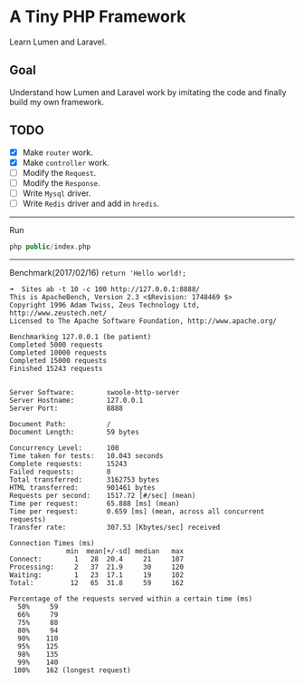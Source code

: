 # A Tiny PHP Framework

Learn Lumen and Laravel.

## Goal

Understand how Lumen and Laravel work by imitating the code and finally build my own framework.

## TODO

- [x] Make `router` work.
- [x] Make `controller` work.
- [ ] Modify the `Request`.
- [ ] Modify the `Response`.
- [ ] Write `Mysql` driver.
- [ ] Write `Redis` driver and add in `hredis`.

***
Run

```php
php public/index.php
```

***

Benchmark(2017/02/16) `return 'Hello world!;`

```text
➜  Sites ab -t 10 -c 100 http://127.0.0.1:8888/
This is ApacheBench, Version 2.3 <$Revision: 1748469 $>
Copyright 1996 Adam Twiss, Zeus Technology Ltd, http://www.zeustech.net/
Licensed to The Apache Software Foundation, http://www.apache.org/

Benchmarking 127.0.0.1 (be patient)
Completed 5000 requests
Completed 10000 requests
Completed 15000 requests
Finished 15243 requests


Server Software:        swoole-http-server
Server Hostname:        127.0.0.1
Server Port:            8888

Document Path:          /
Document Length:        59 bytes

Concurrency Level:      100
Time taken for tests:   10.043 seconds
Complete requests:      15243
Failed requests:        0
Total transferred:      3162753 bytes
HTML transferred:       901461 bytes
Requests per second:    1517.72 [#/sec] (mean)
Time per request:       65.888 [ms] (mean)
Time per request:       0.659 [ms] (mean, across all concurrent requests)
Transfer rate:          307.53 [Kbytes/sec] received

Connection Times (ms)
              min  mean[+/-sd] median   max
Connect:        1   28  20.4     21     107
Processing:     2   37  21.9     30     120
Waiting:        1   23  17.1     19     102
Total:         12   65  31.8     59     162

Percentage of the requests served within a certain time (ms)
  50%     59
  66%     79
  75%     88
  80%     94
  90%    110
  95%    125
  98%    135
  99%    140
 100%    162 (longest request)
```